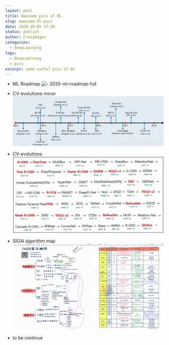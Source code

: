 ```yaml
---
layout: post
title: Awesome pics of DL
slug: awesome-dl-pics
date: 2020-10-05 17:20
status: publish
author: CrazyDogen
categories: 
  - DeepLearning
tags: 
  - DeepLearning
  - pics
excerpt: some useful pics of DL
---
```


 - ML Roadmap
![ - 2020-ml-roadmap-full](./src/pics/2020-ml-roadmap-full.png)

 - CV-evolutions-minor
![CV-evolutions-minor](./src/pics/CV-evolutions-minor.jpg)

 - CV-evolutions
![CV-evolutions](./src/pics/CV-evolutions.jpg)

 - SIGAI algorithm map
![algorithm-map](./src/pics/algorithm-map.png)

 - to be continue